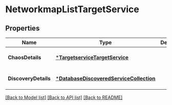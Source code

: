 # NetworkmapListTargetService

## Properties
Name | Type | Description | Notes
------------ | ------------- | ------------- | -------------
**ChaosDetails** | [***TargetserviceTargetService**](targetservice.TargetService.md) |  | [optional] [default to null]
**DiscoveryDetails** | [***DatabaseDiscoveredServiceCollection**](database.DiscoveredServiceCollection.md) |  | [optional] [default to null]

[[Back to Model list]](../README.md#documentation-for-models) [[Back to API list]](../README.md#documentation-for-api-endpoints) [[Back to README]](../README.md)

